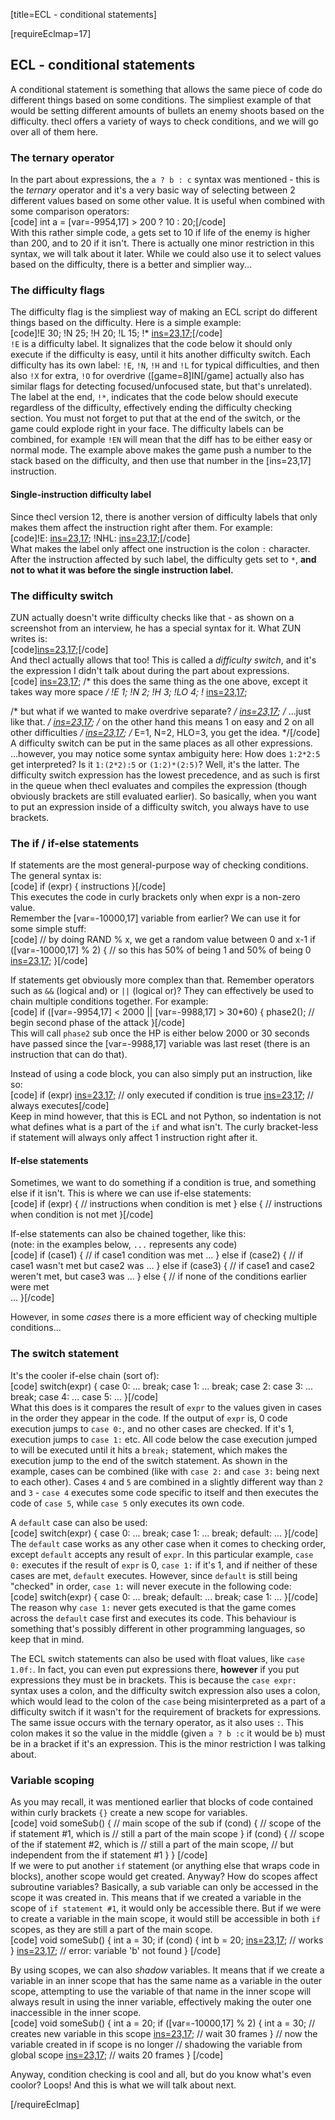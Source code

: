 [title=ECL - conditional statements]

[requireEclmap=17]

## ECL - conditional statements
A conditional statement is something that allows the same piece of code do different things based on some conditions. The simpliest example of that would be setting different amounts of bullets an enemy shoots based on the difficulty. thecl offers a variety of ways to check conditions, and we will go over all of them here.  

### The ternary operator
In the part about expressions, the `a ? b : c` syntax was mentioned - this is the *ternary* operator and it's a very basic way of selecting between 2 different values based on some other value. It is useful when combined with some comparison operators:  
[code] int a = [var=-9954,17] > 200 ? 10 : 20;[/code]  
With this rather simple code, `a` gets set to 10 if life of the enemy is higher than 200, and to 20 if it isn't. There is actually one minor restriction in this syntax, we will talk about it later. While we could also use it to select values based on the difficulty, there is a better and simplier way...

### The difficulty flags
The difficulty flag is the simpliest way of making an ECL script do different things based on the difficulty. Here is a simple example:  
[code]!E
  30;
!N
  25;
!H 
  20;
!L
  15;
!*
  [ins=23,17]([-1]);[/code]  
`!E` is a difficulty label. It signalizes that the code below it should only execute if the difficulty is easy, until it hits another difficulty switch. Each difficulty has its own label: `!E`, `!N`, `!H` and `!L` for typical difficulties, and then also `!X` for extra, `!O` for overdrive ([game=8]IN[/game] actually also has similar flags for detecting focused/unfocused state, but that's unrelated).  The label at the end, `!*`, indicates that the code below should execute regardless of the difficulty, effectively ending the difficulty checking section. You must not forget to put that at the end of the switch, or the game could explode right in your face. The difficulty labels can be combined, for example `!EN` will mean that the diff has to be either easy or normal mode. The example above makes the game push a number to the stack based on the difficulty, and then use that number in the [ins=23,17] instruction.  

#### Single-instruction difficulty label
Since thecl version 12, there is another version of difficulty labels that only makes them affect the instruction right after them. For example:  
[code]!E:   [ins=23,17](10);
!NHL: [ins=23,17](50);[/code]  
What makes the label only affect one instruction is the colon `:` character.  After the instruction affected by such label, the difficulty gets set to `*`, **and not to what it was before the single instruction label.**

  
### The difficulty switch
ZUN actually doesn't write difficulty checks like that - as shown on a screenshot from an interview, he has a special syntax for it. What ZUN writes is:  
[code][ins=23,17](30:25:20:15);[/code]  
And thecl actually allows that too! This is called a *difficulty switch*, and it's the expression I didn't talk about during the part about expressions.  
[code]  [ins=23,17](1:2:3:4);
 /* this does the same thing as the one above, except it takes way more space */
!E
  1;
!N
  2;
!H
  3;
!LO
  4;
!*
  [ins=23,17]([-1]);

  /* but what if we wanted to make overdrive separate? */
  [ins=23,17](1:2:3:4:5); /* ...just like that. */
  [ins=23,17](1:2); /* on the other hand this means 1 on easy and 2 on all other difficulties */
  [ins=23,17](1:2:3); /* E=1, N=2, HLO=3, you get the idea. */[/code]  
A difficulty switch can be put in the same places as all other expressions.  
...however, you may notice some syntax ambiguity here: How does `1:2*2:5` get interpreted? Is it `1:(2*2):5` or `(1:2)*(2:5)`? Well, it's the latter. The difficulty switch expression has the lowest precedence, and as such is first in the queue when thecl evaluates and compiles the expression (though obviously brackets are still evaluated earlier). So basically, when you want to put an expression inside of a difficulty switch, you always have to use brackets.

### The if / if-else statements
If statements are the most general-purpose way of checking conditions. The general syntax is:  
[code] if (expr) {
     instructions
 }[/code]  
This executes the code in curly brackets only when expr is a non-zero value.  
Remember the [var=-10000,17] variable from earlier? We can use it for some simple stuff:  
[code] // by doing RAND % x, we get a random value between 0 and x-1
 if ([var=-10000,17] % 2) { // so this has 50% of being 1 and 50% of being 0
     [ins=23,17](40);
 }[/code]  
  
If statements get obviously more complex than that. Remember operators such as `&&` (logical and) or `||` (logical or)? They can effectively be used to chain multiple conditions together. For example:  
[code] if ([var=-9954,17] < 2000 || [var=-9988,17] > 30*60) {
     phase2(); // begin second phase of the attack
 }[/code]  
This will call `phase2` sub once the HP is either below 2000 or 30 seconds have passed since the [var=-9988,17] variable was last reset (there is an instruction that can do that).  
  
Instead of using a code block, you can also simply put an instruction, like so:  
[code] if (expr) 
     [ins=23,17](10); // only executed if condition is true
 [ins=23,17](20); // always executes[/code]  
Keep in mind however, that this is ECL and not Python, so indentation is not what defines what is a part of the `if` and what isn't. The curly bracket-less if statement will always only affect 1 instruction right after it.
  
#### If-else statements
Sometimes, we want to do something if a condition is true, and something else if it isn't. This is where we can use if-else statements:  
[code] if (expr) {
     // instructions when condition is met
 } else {
     // instructions when condition is not met
 }[/code]  
  
If-else statements can also be chained together, like this:  
(note: in the examples below, `...` represents any code)  
[code] if (case1) {
   // if case1 condition was met
   ...
 } else if (case2) {
   // if case1 wasn't met but case2 was
   ...
 } else if (case3) {
   // if case1 and case2 weren't met, but case3 was
   ...
 } else { 
   // if none of the conditions earlier were met  
   ...
 }[/code]  

However, in some *cases* there is a more efficient way of checking multiple conditions... 
### The switch statement
It's the cooler if-else chain (sort of):  
[code] switch(expr) {
   case 0:
     ...
     break;
   case 1:
     ...
     break;
   case 2:
   case 3:
     ...
     break;
   case 4:
     ...
   case 5:
     ...
 }[/code]  
What this does is it compares the result of `expr` to the values given in cases in the order they appear in the code.  If the output of `expr` is, 0 code execution jumps to `case 0:`, and no other cases are checked. If it's 1, execution jumps to `case 1:` etc. All code below the case execution jumped to will be executed until it hits a `break;` statement, which makes the execution jump to the end of the switch statement. As shown in the example, cases can be combined (like with `case 2:` and `case 3:` being next to each other). Cases `4` and `5` are combined in a slightly different way than `2` and `3` - `case 4` executes some code specific to itself and then executes the code of `case 5`, while `case 5` only executes its own code.  
  
A `default` case can also be used:  
[code] switch(expr) {
   case 0:
     ...
     break;
   case 1:
     ...
     break;
   default:
     ...
}[/code]  
The `default` case works as any other case when it comes to checking order, except `default` accepts any result of `expr`. In this particular example, `case 0:` executes if the result of `expr` is 0, `case 1:` if it's 1, and if neither of these cases are met, `default` executes. However, since `default` is still being "checked" in order, `case 1:` will never execute in the following code:  
[code] switch(expr) {
   case 0:
     ...
     break;
   default:
     ...
     break;
   case 1:
     ...
}[/code]  
The reason why `case 1:` never gets executed is that the game comes across the `default` case first and executes its code. This behaviour is something that's possibly different in other programming languages, so keep that in mind.  
  
The ECL switch statements can also be used with float values, like `case 1.0f:`. In fact, you can even put expressions there, **however** if you put expressions they must be in brackets. This is because the `case expr:` syntax uses a colon, and the difficulty switch expression also uses a colon, which would lead to the colon of the `case` being misinterpreted as a part of a difficulty switch if it wasn't for the requirement of brackets for expressions. The same issue occurs with the ternary operator, as it also uses `:`. This colon makes it so the value in the middle (given `a ? b :c` it would be `b`) must be in a bracket if it's an expression. This is the minor restriction I was talking about.  

### Variable scoping
As you may recall, it was mentioned earlier that blocks of code contained within curly brackets `{}` create a new scope for variables.  
[code] void someSub() {
     // main scope of the sub
     if (cond) {
         // scope of the if statement #1, which is
         // still a part of the main scope
     }
     if (cond) {
         // scope of the if statement #2, which is
         // still a part of the main scope,
         // but independent from the if statement #1
     }
 }
[/code]  
If we were to put another `if` statement (or anything else that wraps code in blocks), another scope would get created. Anyway? How do scopes affect subroutine variables? Basically, a sub variable can only be accessed in the scope it was created in. This means that if we created a variable in the scope of `if statement #1`, it would only be accessible there. But if we were to create a variable in the main scope, it would still be accessible in both `if` scopes, as they are still a part of the main scope.  
[code] void someSub() {
     int a = 30;
     if (cond) {
          int b = 20;
          [ins=23,17](a); // works
     }
     [ins=23,17](b); // error: variable 'b' not found
 } [/code]
  
By using scopes, we can also *shadow* variables. It means that if we create a variable in an inner scope that has the same name as a variable in the outer scope, attempting to use the variable of that name in the inner scope will always result in using the inner variable, effectively making the outer one inaccessible in the inner scope.  
[code] void someSub() {
     int a = 20;
     if ([var=-10000,17] % 2) {
         int a = 30; // creates new variable in this scope
         [ins=23,17](a); // wait 30 frames
     }
     // now the variable created in if scope is no longer
     // shadowing the variable from global scope
     [ins=23,17](a); // waits 20 frames
 } [/code]  
  
Anyway, condition checking is cool and all, but do you know what's even coolor? Loops! And this is what we will talk about next.

[/requireEclmap]
